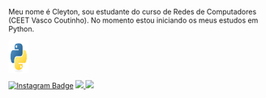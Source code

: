 Meu nome é Cleyton, sou estudante do curso de Redes de Computadores (CEET Vasco Coutinho). No momento estou iniciando os meus estudos em Python. 

<img align="center" alt="leandro-Python" height="65" width="40" src="https://raw.githubusercontent.com/devicons/devicon/master/icons/python/python-original.svg">



<div>

  
 [![Instagram Badge](https://img.shields.io/badge/Instagram-E4405F?style=for-the-badge&logo=instagram&logoColor=white)](https://www.instagram.com/cleytones027/)     </a>
 <a href="mailto:cleytoncosta89@gmail.com">
  <img src="https://img.shields.io/badge/gmail-D14836?&style=for-the-badge&logo=gmail&logoColor=white&link=mailto:cleytoncosta89@gmail.com">
 <a href="https://www.linkedin.com/in/cleyton-rodrigues-da-costa-050561aa/">
        <img src="https://img.shields.io/badge/linkedin-%230077B5.svg?&style=for-the-badge&logo=linkedin&logoColor=white&link=mailto:https://www.linkedin.com/in/cleyton-rodrigues-da-costa-050561aa/">
  
 
 
 </a>






</div>
